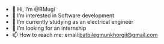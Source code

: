 - 👋 Hi, I’m @BMugi
- 👀 I’m interested in Software development
- 🌱 I’m currently studying as an electrical engineer
- 💞️ I’m looking for an internship 
- 📫 How to reach me: email:batbilegmunkhorgil@gmail.com 

<!---
BMugi/BMugi is a ✨ special ✨ repository because its `README.md` (this file) appears on your GitHub profile.
You can click the Preview link to take a look at your changes.
--->
